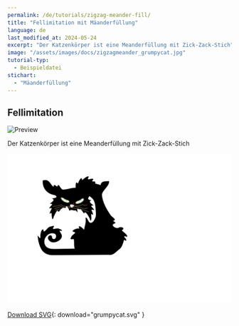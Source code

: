 ```yaml
---
permalink: /de/tutorials/zigzag-meander-fill/
title: "Fellimitation mit Mäanderfüllung"
language: de
last_modified_at: 2024-05-24
excerpt: "Der Katzenkörper ist eine Meanderfüllung mit Zick-Zack-Stich"
image: "/assets/images/docs/zigzagmeander_grumpycat.jpg"
tutorial-typ:
  - Beispieldatei
stichart:
  - "Mäanderfüllung"
---
```


## Fellimitation

![Preview](/assets/images/docs/zigzagmeander_grumpycat.jpg)

Der Katzenkörper ist eine Meanderfüllung mit Zick-Zack-Stich

![SVG](/assets/images/tutorials/samples/grumpycat.svg)

[Download SVG](/assets/images/tutorials/samples/grumpycat.svg){: download="grumpycat.svg" }
